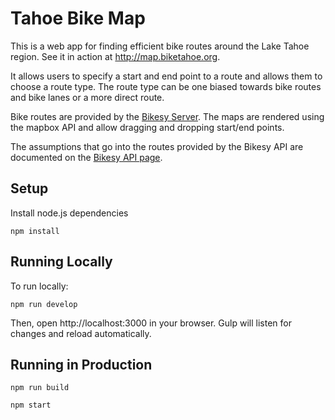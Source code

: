 # Tahoe Bike Map

This is a web app for finding efficient bike routes around the Lake Tahoe region. See it in action at http://map.biketahoe.org.

It allows users to specify a start and end point to a route and allows them to choose a route type. The route type can be one biased towards bike routes and bike lanes or a more direct route.

Bike routes are provided by the [Bikesy Server](https://github.com/brendannee/bikesy-server). The maps are rendered using the mapbox API and allow dragging and dropping start/end points.

The assumptions that go into the routes provided by the Bikesy API are documented on the [Bikesy API page](https://blog.bikesy.com/api/).

## Setup

Install node.js dependencies

    npm install

## Running Locally

To run locally:

    npm run develop

Then, open http://localhost:3000 in your browser. Gulp will listen for changes and reload automatically.

## Running in Production

    npm run build

    npm start

